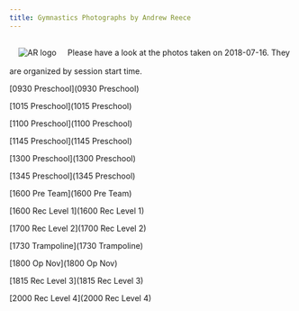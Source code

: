 ```yaml
---
title: Gymnastics Photographs by Andrew Reece
---
```

<link href='/style.css' rel='stylesheet'/>
<img style='display: inline-block; margin: 1rem' src='http://andrewreece.co.uk/img/AR_logo.svg' alt='AR logo' class='svg' id='ar-logo'>
Please have a look at the photos taken on 2018-07-16. They are organized by session start time.

[0930 Preschool](0930 Preschool)

[1015 Preschool](1015 Preschool)

[1100 Preschool](1100 Preschool)

[1145 Preschool](1145 Preschool)

[1300 Preschool](1300 Preschool)

[1345 Preschool](1345 Preschool)

[1600 Pre Team](1600 Pre Team)

[1600 Rec Level 1](1600 Rec Level 1)

[1700 Rec Level 2](1700 Rec Level 2)

[1730 Trampoline](1730 Trampoline)

[1800 Op Nov](1800 Op Nov)

[1815 Rec Level 3](1815 Rec Level 3)

[2000 Rec Level 4](2000 Rec Level 4)

